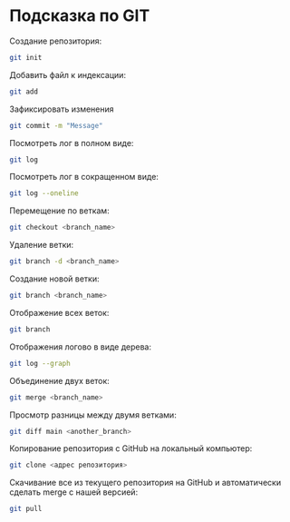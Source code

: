 # Подсказка по GIT

Создание репозитория:
```sh
git init
```

Добавить файл к индексации:
```sh
git add
```

Зафиксировать изменения
```sh
git commit -m "Message"
```

Посмотреть лог в полном виде:
```sh
git log
```

Посмотреть лог в сокращенном виде:
```sh
git log --oneline
```

Перемещение по веткам:
```sh
git checkout <branch_name>
```


Удаление ветки:
```sh
git branch -d <branch_name>
```

Создание новой ветки:
```sh
git branch <branch_name>
```

Отображение всех веток:
```sh
git branch
```

Отображения логово в виде дерева:
```sh
git log --graph
```

Объединение двух веток:
```sh
git merge <branch_name>
```

Просмотр разницы между двумя ветками:
```sh
git diff main <another_branch>
```

Копирование репозитория с GitHub на локальный компьютер:
```sh
git clone <адрес репозитория>
```

Скачивание все из текущего репозитория на GitHub и автоматически
сделать merge с нашей версией:
```sh
git pull
```
